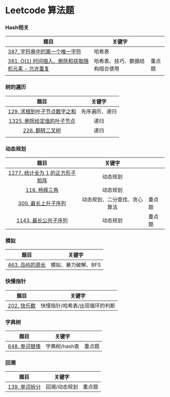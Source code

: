 # Leetcode 算法题



### Hash相关

| 题目                                                         | 关键字                         |        |
| ------------------------------------------------------------ | ------------------------------ | ------ |
| [387. 字符串中的第一个唯一字符](src/leetcode/firstUniqChar)  | 哈希表                         |        |
| [381. O(1) 时间插入、删除和获取随机元素 - 允许重复](src/everyday/RandomizedCollection) | 哈希表、技巧、数据结构组合使用 | 重点题 |
|                                                              |                                |        |





### 树的遍历

|                            题目                            |     关键字     |
| :--------------------------------------------------------: | :------------: |
|   [129. 求根到叶子节点数字之和](src/everyday/sumNumbers)   | 先序遍历、递归 |
| [1325. 删除给定值的叶子节点](src/leetcode/removeLeafNodes) |      递归      |
|         [226. 翻转二叉树](src/leetcode/invertTree)         |      递归      |
|                                                            |                |







### 动态规划

|                             题目                             |            关键字            |        |
| :----------------------------------------------------------: | :--------------------------: | ------ |
| [1277. 统计全为 1 的正方形子矩阵](src/leetcode/countSquares) |           动态规划           |        |
|            [118. 杨辉三角](src/leetcode/generate)            |           动态规划           |        |
|       [300. 最长上升子序列](src/leetcode/lengthOfLIS)        | 动态规划、二分查找、贪心算法 | 重点题 |
| [1143. 最长公共子序列](src/leetcode/longestCommonSubsequence) |           动态规划           | 重点题 |



### 模拟

|                      题目                       |       关键字        |
| :---------------------------------------------: | :-----------------: |
| [463. 岛屿的周长](src/everyday/islandPerimeter) | 模拟、暴力破解、BFS |





### 快慢指针

|                题目                 |             关键字             |
| :---------------------------------: | :----------------------------: |
| [202. 快乐数](src/leetcode/isHappy) | 快慢指针/哈希表/出现循环的判断 |



### 字典树

|                    题目                    |    关键字     |        |
| :----------------------------------------: | :-----------: | ------ |
| [648. 单词替换](src/leetcode/replaceWords) | 字典树/hash表 | 重点题 |



### 回溯

|                  题目                   |    关键字     |        |
| :-------------------------------------: | :-----------: | ------ |
| [139. 单词拆分](src/everyday/wordBreak) | 回溯/动态规划 | 重点题 |

